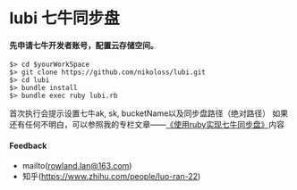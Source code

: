 # lubi 七牛同步盘
#### 先申请七牛开发者账号，配置云存储空间。

```
$> cd $yourWorkSpace
$> git clone https://github.com/nikoloss/lubi.git
$> cd lubi
$> bundle install 
$> bundle exec ruby lubi.rb
```

首次执行会提示设置七牛ak, sk, bucketName以及同步盘路径（绝对路径）
如果还有任何不明白，可以参照我的专栏文章——[《使用ruby实现七牛同步盘》](https://zhuanlan.zhihu.com/p/27083913)内容

#### Feedback
* mailto(rowland.lan@163.com)
* 知乎(https://www.zhihu.com/people/luo-ran-22)
